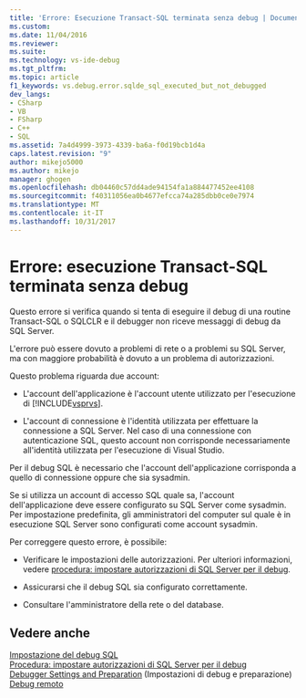 ```yaml
---
title: 'Errore: Esecuzione Transact-SQL terminata senza debug | Documenti Microsoft'
ms.custom: 
ms.date: 11/04/2016
ms.reviewer: 
ms.suite: 
ms.technology: vs-ide-debug
ms.tgt_pltfrm: 
ms.topic: article
f1_keywords: vs.debug.error.sqlde_sql_executed_but_not_debugged
dev_langs:
- CSharp
- VB
- FSharp
- C++
- SQL
ms.assetid: 7a4d4999-3973-4339-ba6a-f0d19bcb1d4a
caps.latest.revision: "9"
author: mikejo5000
ms.author: mikejo
manager: ghogen
ms.openlocfilehash: db04460c57dd4ade94154fa1a884477452ee4108
ms.sourcegitcommit: f40311056ea0b4677efcca74a285dbb0ce0e7974
ms.translationtype: MT
ms.contentlocale: it-IT
ms.lasthandoff: 10/31/2017
---
```

# <a name="error-transact-sql-execution-ended-without-debugging"></a>Errore: esecuzione Transact-SQL terminata senza debug
Questo errore si verifica quando si tenta di eseguire il debug di una routine Transact-SQL o SQLCLR e il debugger non riceve messaggi di debug da SQL Server.  
  
 L'errore può essere dovuto a problemi di rete o a problemi su SQL Server, ma con maggiore probabilità è dovuto a un problema di autorizzazioni.  
  
 Questo problema riguarda due account:  
  
-   L'account dell'applicazione è l'account utente utilizzato per l'esecuzione di [!INCLUDE[vsprvs](../code-quality/includes/vsprvs_md.md)].  
  
-   L'account di connessione è l'identità utilizzata per effettuare la connessione a SQL Server. Nel caso di una connessione con autenticazione SQL, questo account non corrisponde necessariamente all'identità utilizzata per l'esecuzione di Visual Studio.  
  
 Per il debug SQL è necessario che l'account dell'applicazione corrisponda a quello di connessione oppure che sia sysadmin.  
  
 Se si utilizza un account di accesso SQL quale sa, l'account dell'applicazione deve essere configurato su SQL Server come sysadmin. Per impostazione predefinita, gli amministratori del computer sul quale è in esecuzione SQL Server sono configurati come account sysadmin.  
  
 Per correggere questo errore, è possibile:  
  
-   Verificare le impostazioni delle autorizzazioni. Per ulteriori informazioni, vedere [procedura: impostare autorizzazioni di SQL Server per il debug](http://msdn.microsoft.com/en-us/84e088d0-0409-41d4-841b-f5d4b0fda414).  
  
-   Assicurarsi che il debug SQL sia configurato correttamente.  
  
-   Consultare l'amministratore della rete o del database.  
  
## <a name="see-also"></a>Vedere anche  
 [Impostazione del debug SQL](http://msdn.microsoft.com/en-us/3db09e68-edcc-42de-9c22-4e97cfd55ab3)   
 [Procedura: impostare autorizzazioni di SQL Server per il debug](http://msdn.microsoft.com/en-us/84e088d0-0409-41d4-841b-f5d4b0fda414)   
 [Debugger Settings and Preparation](../debugger/debugger-settings-and-preparation.md)  (Impostazioni di debug e preparazione)  
 [Debug remoto](../debugger/remote-debugging.md)